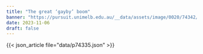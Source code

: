 ```yaml
---
title: "The great ‘gayby’ boom"
banner: "https://pursuit.unimelb.edu.au/__data/assets/image/0020/74342/4c3ddef7eb963412fd2dd40c3d0f58bffdc4668c.jpg"
date: 2023-11-06
draft: false
---
```


{{< json_article file="data/p74335.json" >}}
